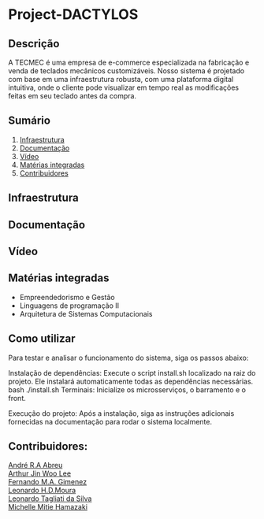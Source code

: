 # Project-DACTYLOS

## Descrição
A TECMEC é uma empresa de e-commerce especializada na fabricação e venda de teclados mecânicos customizáveis.
Nosso sistema é projetado com base em uma infraestrutura robusta, com uma plataforma digital intuitiva, onde o cliente pode visualizar em tempo real as modificações feitas em seu teclado antes da compra.


## Sumário
1. [Infraestrutura](#infraestrutura)
2. [Documentação](#documentação)
3. [Vídeo](#vídeo)
4. [Matérias integradas](#matérias-integradas)
5. [Contribuidores](#contribuidores)


## Infraestrutura

## Documentação

## Vídeo


## Matérias integradas
- Empreendedorismo e Gestão
- Linguagens de programação II
- Arquitetura de Sistemas Computacionais

## Como utilizar
Para testar e analisar o funcionamento do sistema, siga os passos abaixo:

Instalação de dependências:
Execute o script install.sh localizado na raiz do projeto. Ele instalará automaticamente todas as dependências necessárias.
  bash ./install.sh
Terminais:
Inicialize os microsserviços, o barramento e o front. 
  
Execução do projeto:
Após a instalação, siga as instruções adicionais fornecidas na documentação para rodar o sistema localmente.

## Contribuidores:
[André R.A Abreu](https://github.com/andre-rabreu)<br>
[Arthur Jin Woo Lee](https://github.com/Tutzjwlee)<br>
[Fernando M.A. Gimenez]( https://github.com/M3ngal)<br> 
[Leonardo H.D.Moura](https://github.com/LeonardoHDMoura )<br>
[Leonardo Tagliati da Silva](https://github.com/leotagliati)<br>
[Michelle Mitie Hamazaki](https://github.com/Michelle-Hmzk)
